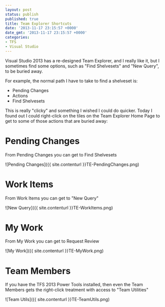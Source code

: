 ```yaml
---
layout: post
status: publish
published: true
title: Team Explorer Shortcuts
date: '2013-11-17 23:15:57 +0000'
date_gmt: '2013-11-17 23:15:57 +0000'
categories:
- TFS
- Visual Studio
---
```

Visual Studio 2013 has a re-designed Team Explorer, and I really like it, but I sometimes find some options, such as "Find Shelvesets" and "New Query", to be buried away. 

For example, the normal path I have to take to find a shelveset is:

 - Pending Changes
 - Actions
 - Find Shelvesets
 
This is really "clicky" and something I wished I could do quicker.
Today I found out I could right-click on the tiles on the Team Explorer Home Page to get to some of those actions that are buried away:<br />
# Pending Changes
From Pending Changes you can get to Find Shelvesets

![Pending Changes]({{ site.contenturl }}TE-PendingChanges.png)

# Work Items
From Work Items you can get to "New Query"

![New Query]({{ site.contenturl }}TE-WorkItems.png)

# My Work
From My Work you can get to Request Review

![My Work]({{ site.contenturl }}TE-MyWork.png)

# Team Members
If you have the TFS 2013 Power Tools installed, then even the Team Members gets the right-click treatment with access to "Team Utilities"

![Team Utils]({{ site.contenturl }}TE-TeamUtils.png)